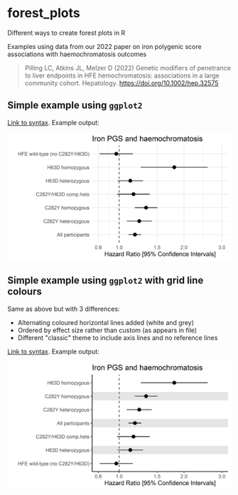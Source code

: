 # forest_plots
Different ways to create forest plots in R

Examples using data from our 2022 paper on iron polygenic score associations with haemochromatosis outcomes

> Pilling LC, Atkins JL, Melzer D (2022) Genetic modifiers of penetrance to liver endpoints in HFE hemochromatosis: associations in a large community cohort. Hepatology. https://doi.org/10.1002/hep.32575

## Simple example using `ggplot2`

[Link to syntax](https://github.com/lukepilling/forest_plots/blob/main/simple_forest_ggplot2.R). Example output:

<img src="https://github.com/lukepilling/forest_plots/blob/main/simple_forest_ggplot2.jpg?raw=true" width="700" />

## Simple example using `ggplot2` with grid line colours

Same as above but with 3 differences:
- Alternating coloured horizontal lines added (white and grey)
- Ordered by effect size rather than custom (as appears in file)
- Different "classic" theme to include axis lines and no reference lines 

[Link to syntax](https://github.com/lukepilling/forest_plots/blob/main/simple_forest_with_grid_colours_ggplot2.R). Example output:

<img src="https://github.com/lukepilling/forest_plots/blob/main/simple_forest_with_grid_colours_ggplot2.jpg?raw=true" width="700" />

